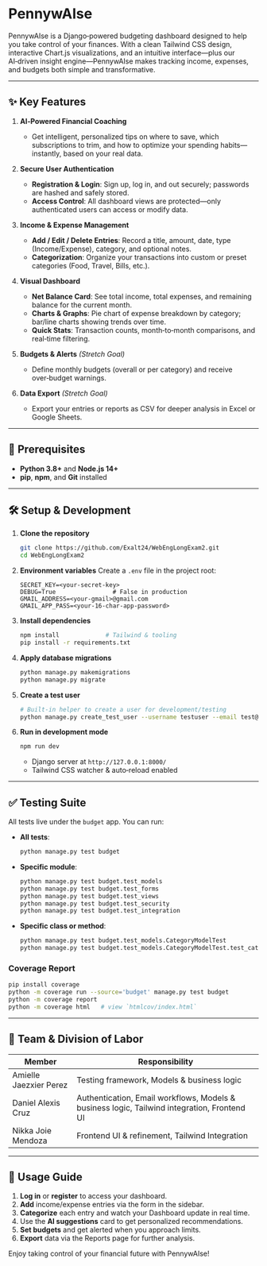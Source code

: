 # PennywAIse

PennywAIse is a Django‑powered budgeting dashboard designed to help you take control of your finances. With a clean Tailwind CSS design, interactive Chart.js visualizations, and an intuitive interface—plus our AI‑driven insight engine—PennywAIse makes tracking income, expenses, and budgets both simple and transformative.

---

## ✨ Key Features

1. **AI‑Powered Financial Coaching**

   - Get intelligent, personalized tips on where to save, which subscriptions to trim, and how to optimize your spending habits—instantly, based on your real data.

2. **Secure User Authentication**

   - **Registration & Login**: Sign up, log in, and out securely; passwords are hashed and safely stored.
   - **Access Control**: All dashboard views are protected—only authenticated users can access or modify data.

3. **Income & Expense Management**

   - **Add / Edit / Delete Entries**: Record a title, amount, date, type (Income/Expense), category, and optional notes.
   - **Categorization**: Organize your transactions into custom or preset categories (Food, Travel, Bills, etc.).

4. **Visual Dashboard**

   - **Net Balance Card**: See total income, total expenses, and remaining balance for the current month.
   - **Charts & Graphs**: Pie chart of expense breakdown by category; bar/line charts showing trends over time.
   - **Quick Stats**: Transaction counts, month‑to‑month comparisons, and real‑time filtering.

5. **Budgets & Alerts** *(Stretch Goal)*

   - Define monthly budgets (overall or per category) and receive over‑budget warnings.

6. **Data Export** *(Stretch Goal)*

   - Export your entries or reports as CSV for deeper analysis in Excel or Google Sheets.

---

## 🚀 Prerequisites

- **Python 3.8+** and **Node.js 14+**
- **pip**, **npm**, and **Git** installed

---

## 🛠️ Setup & Development

1. **Clone the repository**

   ```bash
   git clone https://github.com/Exalt24/WebEngLongExam2.git
   cd WebEngLongExam2
   ```

2. **Environment variables**
   Create a `.env` file in the project root:

   ```dotenv
   SECRET_KEY=<your-secret-key>
   DEBUG=True                # False in production
   GMAIL_ADDRESS=<your-gmail>@gmail.com
   GMAIL_APP_PASS=<your-16-char-app-password>
   ```

3. **Install dependencies**

   ```bash
   npm install             # Tailwind & tooling
   pip install -r requirements.txt
   ```

4. **Apply database migrations**

   ```bash
   python manage.py makemigrations
   python manage.py migrate
   ```

5. **Create a test user**

   ```bash
   # Built‑in helper to create a user for development/testing
   python manage.py create_test_user --username testuser --email test@example.com --password Passw0rd!
   ```

6. **Run in development mode**

   ```bash
   npm run dev
   ```

   - Django server at `http://127.0.0.1:8000/`
   - Tailwind CSS watcher & auto‑reload enabled

---

## ✅ Testing Suite

All tests live under the `budget` app. You can run:

- **All tests**:

  ```bash
  python manage.py test budget
  ```

- **Specific module**:

  ```bash
  python manage.py test budget.test_models
  python manage.py test budget.test_forms
  python manage.py test budget.test_views
  python manage.py test budget.test_security
  python manage.py test budget.test_integration
  ```

- **Specific class or method**:

  ```bash
  python manage.py test budget.test_models.CategoryModelTest
  python manage.py test budget.test_models.CategoryModelTest.test_category_creation
  ```

### Coverage Report

```bash
pip install coverage
python -m coverage run --source='budget' manage.py test budget
python -m coverage report
python -m coverage html   # view `htmlcov/index.html`
```

---

## 👥 Team & Division of Labor

| Member                 | Responsibility                                                                              |
|------------------------|---------------------------------------------------------------------------------------------|
| Amielle Jaezxier Perez | Testing framework, Models & business logic                                                  |
| Daniel Alexis Cruz     | Authentication, Email workflows, Models & business logic, Tailwind integration, Frontend UI |
| Nikka Joie Mendoza     | Frontend UI & refinement, Tailwind Integration                                              |

---

## 📖 Usage Guide

1. **Log in** or **register** to access your dashboard.
2. **Add** income/expense entries via the form in the sidebar.
3. **Categorize** each entry and watch your Dashboard update in real time.
4. Use the **AI suggestions** card to get personalized recommendations.
5. **Set budgets** and get alerted when you approach limits.
6. **Export** data via the Reports page for further analysis.

Enjoy taking control of your financial future with PennywAIse!

